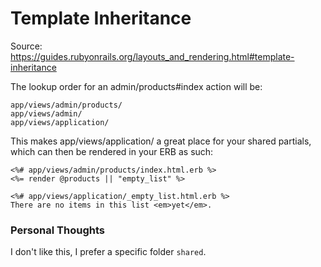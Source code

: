 # Template Inheritance

Source: https://guides.rubyonrails.org/layouts_and_rendering.html#template-inheritance

The lookup order for an admin/products#index action will be:

```
app/views/admin/products/
app/views/admin/
app/views/application/
```

This makes app/views/application/ a great place for your shared partials, which can then be rendered in your ERB as such:

```
<%# app/views/admin/products/index.html.erb %>
<%= render @products || "empty_list" %>

<%# app/views/application/_empty_list.html.erb %>
There are no items in this list <em>yet</em>.
```

### Personal Thoughts

I don't like this, I prefer a specific folder `shared`.
